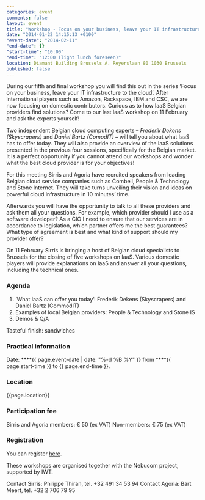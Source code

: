 ```yaml
---
categories: event
comments: false
layout: event
title: "Workshop - Focus on your business, leave your IT infrastructure to the cloud"
date: "2014-01-22 14:15:13 +0100"
"event-date": "2014-02-11"
"end-date": {}
"start-time": "10:00"
"end-time": "12:00 (light lunch foreseen)"
location: Diamant Building Brussels A. Reyerslaan 80 1030 Brussels
published: false
---
```


During our fifth and final workshop you will find this out in the series ‘Focus on your business, leave your IT infrastructure to the cloud’. After international players such as Amazon, Rackspace, IBM and CSC, we are now focusing on domestic contributors. Curious as to how IaaS Belgian providers find solutions? Come to our last IaaS workshop on 11 February and ask the experts yourself!    
<!-- more -->

Two independent Belgian cloud computing experts – *Frederik Dekens (Skyscrapers)* and *Daniel Bartz (ComodIT)* – will tell you about what IaaS has to offer today. They will also provide an overview of the IaaS solutions presented in the previous four sessions, specifically for the Belgian market. It is a perfect opportunity if you cannot attend our workshops and wonder what the best cloud provider is for your objectives!

For this meeting Sirris and Agoria have recruited speakers from leading Belgian cloud service companies such as Combell, People & Technology and Stone Internet. They will take turns unveiling their vision and ideas on powerful cloud infrastructure in 10 minutes’ time. 

Afterwards you will have the opportunity to talk to all these providers and ask them all your questions. For example, which provider should I use as a software developer? As a CIO I need to ensure that our services are in accordance to legislation, which partner offers me the best guarantees? What type of agreement is best and what kind of support should my provider offer?  

On 11 February  Sirris is bringing a host of Belgian cloud specialists to Brussels for the closing of five workshops on IaaS. Various domestic players will provide explanations on IaaS and answer all your questions, including the technical ones. 

### Agenda

1. ‘What IaaS can offer you today’: Frederik Dekens (Skyscrapers) and Daniel Bartz (CommodIT) 
2. Examples of local Belgian providers: People & Technology and Stone IS
3. Demos & Q/A

Tasteful finish: sandwiches 

### Practical information
Date: ****{{ page.event-date | date: "%-d %B %Y" }} from ****{{ page.start-time }} to {{ page.end-time }}.

### Location
{{page.location}}

### Participation fee

Sirris and Agoria members: € 50 (ex VAT)
Non-members:  € 75 (ex VAT)

### Registration
You can register [here](http://www.sirris.be/defaultform.aspx?ekfrm=16012&langtype=1033). 

These workshops are organised together with the Nebucom project, supported by IWT.

Contact Sirris: Philippe Thiran, tel. +32 491 34 53 94
Contact Agoria: Bart Meert, tel. +32 2 706 79 95